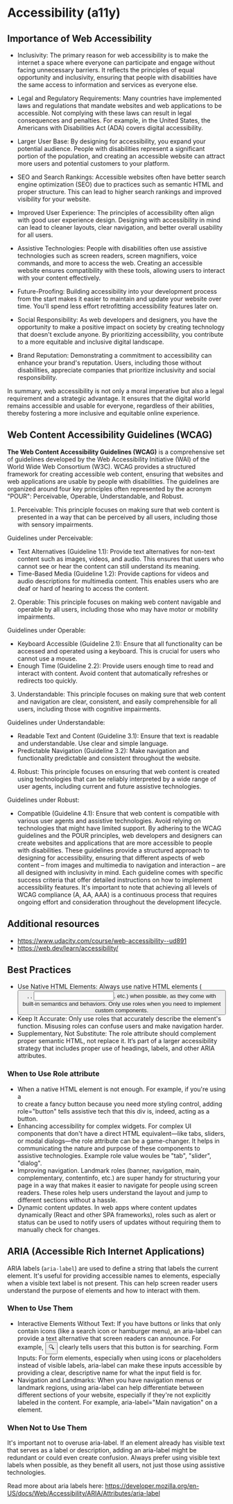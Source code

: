 # Accessibility (a11y)
## Importance of Web Accessibility
* Inclusivity: The primary reason for web accessibility is to make the internet a space where everyone can participate and engage without facing unnecessary barriers. It reflects the principles of equal opportunity and inclusivity, ensuring that people with disabilities have the same access to information and services as everyone else.

* Legal and Regulatory Requirements: Many countries have implemented laws and regulations that mandate websites and web applications to be accessible. Not complying with these laws can result in legal consequences and penalties. For example, in the United States, the Americans with Disabilities Act (ADA) covers digital accessibility.

* Larger User Base: By designing for accessibility, you expand your potential audience. People with disabilities represent a significant portion of the population, and creating an accessible website can attract more users and potential customers to your platform.

* SEO and Search Rankings: Accessible websites often have better search engine optimization (SEO) due to practices such as semantic HTML and proper structure. This can lead to higher search rankings and improved visibility for your website.

* Improved User Experience: The principles of accessibility often align with good user experience design. Designing with accessibility in mind can lead to cleaner layouts, clear navigation, and better overall usability for all users.

* Assistive Technologies: People with disabilities often use assistive technologies such as screen readers, screen magnifiers, voice commands, and more to access the web. Creating an accessible website ensures compatibility with these tools, allowing users to interact with your content effectively.

* Future-Proofing: Building accessibility into your development process from the start makes it easier to maintain and update your website over time. You'll spend less effort retrofitting accessibility features later on.

* Social Responsibility: As web developers and designers, you have the opportunity to make a positive impact on society by creating technology that doesn't exclude anyone. By prioritizing accessibility, you contribute to a more equitable and inclusive digital landscape.

* Brand Reputation: Demonstrating a commitment to accessibility can enhance your brand's reputation. Users, including those without disabilities, appreciate companies that prioritize inclusivity and social responsibility.

In summary, web accessibility is not only a moral imperative but also a legal requirement and a strategic advantage. It ensures that the digital world remains accessible and usable for everyone, regardless of their abilities, thereby fostering a more inclusive and equitable online experience.

## Web Content Accessibility Guidelines (WCAG)
**The Web Content Accessibility Guidelines (WCAG)** is a comprehensive set of guidelines developed by the Web Accessibility Initiative (WAI) of the World Wide Web Consortium (W3C). WCAG provides a structured framework for creating accessible web content, ensuring that websites and web applications are usable by people with disabilities. The guidelines are organized around four key principles often represented by the acronym "POUR": Perceivable, Operable, Understandable, and Robust.

1. Perceivable:
This principle focuses on making sure that web content is presented in a way that can be perceived by all users, including those with sensory impairments.

Guidelines under Perceivable:

- Text Alternatives (Guideline 1.1): Provide text alternatives for non-text content such as images, videos, and audio. This ensures that users who cannot see or hear the content can still understand its meaning.
- Time-Based Media (Guideline 1.2): Provide captions for videos and audio descriptions for multimedia content. This enables users who are deaf or hard of hearing to access the content.

2. Operable:
This principle focuses on making web content navigable and operable by all users, including those who may have motor or mobility impairments.

Guidelines under Operable:
- Keyboard Accessible (Guideline 2.1): Ensure that all functionality can be accessed and operated using a keyboard. This is crucial for users who cannot use a mouse.
- Enough Time (Guideline 2.2): Provide users enough time to read and interact with content. Avoid content that automatically refreshes or redirects too quickly.

3. Understandable:
This principle focuses on making sure that web content and navigation are clear, consistent, and easily comprehensible for all users, including those with cognitive impairments.

Guidelines under Understandable:

- Readable Text and Content (Guideline 3.1): Ensure that text is readable and understandable. Use clear and simple language.
- Predictable Navigation (Guideline 3.2): Make navigation and functionality predictable and consistent throughout the website.
4. Robust:
This principle focuses on ensuring that web content is created using technologies that can be reliably interpreted by a wide range of user agents, including current and future assistive technologies.

Guidelines under Robust:

- Compatible (Guideline 4.1): Ensure that web content is compatible with various user agents and assistive technologies. Avoid relying on technologies that might have limited support.
By adhering to the WCAG guidelines and the POUR principles, web developers and designers can create websites and applications that are more accessible to people with disabilities. These guidelines provide a structured approach to designing for accessibility, ensuring that different aspects of web content – from images and multimedia to navigation and interaction – are all designed with inclusivity in mind. Each guideline comes with specific success criteria that offer detailed instructions on how to implement accessibility features. It's important to note that achieving all levels of WCAG compliance (A, AA, AAA) is a continuous process that requires ongoing effort and consideration throughout the development lifecycle.

## Additional resources
- https://www.udacity.com/course/web-accessibility--ud891
- https://web.dev/learn/accessibility/


## Best Practices
- Use Native HTML Elements: Always use native HTML elements (<button>, <a>, <input>, etc.) when possible, as they come with built-in semantics and behaviors. Only use roles when you need to implement custom components.
- Keep It Accurate: Only use roles that accurately describe the element's function. Misusing roles can confuse users and make navigation harder.
- Supplementary, Not Substitute: The role attribute should complement proper semantic HTML, not replace it. It’s part of a larger accessibility strategy that includes proper use of headings, labels, and other ARIA attributes.

### When to Use Role attribute
- When a native HTML element is not enough. For example, if you're using a <div> to create a fancy button because you need more styling control, adding role="button" tells assistive tech that this div is, indeed, acting as a button.
- Enhancing accessibility for complex widgets. For complex UI components that don't have a direct HTML equivalent—like tabs, sliders, or modal dialogs—the role attribute can be a game-changer. It helps in communicating the nature and purpose of these components to assistive technologies. Example role value woules be "tab", "slider", "dialog".
- Improving navigation. Landmark roles (banner, navigation, main, complementary, contentinfo, etc.) are super handy for structuring your page in a way that makes it easier to navigate for people using screen readers. These roles help users understand the layout and jump to different sections without a hassle.
- Dynamic content updates. In web apps where content updates dynamically (React and other SPA frameworks), roles such as alert or status can be used to notify users of updates without requiring them to manually check for changes.

## ARIA (Accessible Rich Internet Applications)
ARIA labels (`aria-label`) are used to define a string that labels the current element. It's useful for providing accessible names to elements, especially when a visible text label is not present. This can help screen reader users understand the purpose of elements and how to interact with them.

### When to Use Them
- Interactive Elements Without Text: If you have buttons or links that only contain icons (like a search icon or hamburger menu), an aria-label can provide a text alternative that screen readers can announce. For example, <button aria-label="Search">🔍</button> clearly tells users that this button is for searching.
Form Inputs: For form elements, especially when using icons or placeholders instead of visible labels, aria-label can make these inputs accessible by providing a clear, descriptive name for what the input field is for.
- Navigation and Landmarks: When you have navigation menus or landmark regions, using aria-label can help differentiate between different sections of your website, especially if they're not explicitly labeled in the content. For example, aria-label="Main navigation" on a <nav> element.

### When Not to Use Them
It's important not to overuse aria-label. If an element already has visible text that serves as a label or description, adding an aria-label might be redundant or could even create confusion. Always prefer using visible text labels when possible, as they benefit all users, not just those using assistive technologies.

Read more about aria labels here: https://developer.mozilla.org/en-US/docs/Web/Accessibility/ARIA/Attributes/aria-label







